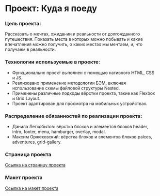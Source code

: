 # Проект: Куда я поеду

### Цель проекта:
Рассказать о мечтах, ожидании и реальности от долгожданного путешествия. Показать места в которых можно побывать и какие впечатления можно получить, о каких местах мы мечтаем, и, что получаем в реальности.

### Технологии используемые в проекте:
* Функционально проект выполнен с помощью нативного HTML, CSS и JS.
* Реализовано применение методологии БЭМ, включая использование схемы файловой структуры Nested.
* Применены различные подходы вёрстки проекта, такие как Flexbox и Grid Layout.
* Проект адаптирован для просмотра на мобильных устройствах.

### Распределение обязанностей по реализации проекта:
* Данила Легкобытов: вёрстка блоков и элементов блоков header, intro, footer, menu, hamburger, overlay, modal.
* Максим Оржеховский: вёрстка блоков и элементов блоков palces, adventures, grid-gallery.

### Страница проекта
[Ссылка на страницу проекта](https://bjorn86.github.io/yp-contest/ "Куда я поеду")

### Макет проекта
[Ссылка на макет проекта](https://disk.yandex.ru/i/EbwCsVbC8nUe6w "Макет проекта")
